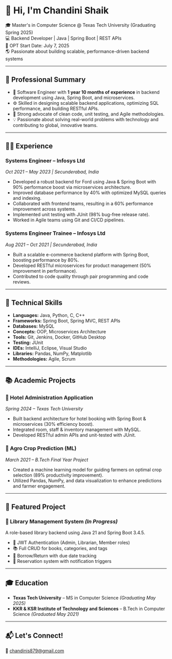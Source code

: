 # 👋 Hi, I'm Chandini Shaik

🎓 Master's in Computer Science @ Texas Tech University (Graduating Spring 2025)  
💻 Backend Developer | Java | Spring Boot | REST APIs  
📅 OPT Start Date: July 7, 2025  
🌎 Passionate about building scalable, performance-driven backend systems

---

## 💼 Professional Summary

- 🧠 Software Engineer with **1 year 10 months of experience** in backend development using Java, Spring Boot, and microservices.
- ⚙️ Skilled in designing scalable backend applications, optimizing SQL performance, and building RESTful APIs.
- 🧪 Strong advocate of clean code, unit testing, and Agile methodologies.
- 💡 Passionate about solving real-world problems with technology and contributing to global, innovative teams.

---

## 🧑‍💻 Experience

### Systems Engineer – Infosys Ltd  
*Oct 2021 – May 2023 | Secunderabad, India*

- Developed a robust backend for Ford using Java & Spring Boot with 90% performance boost via microservices architecture.
- Improved database performance by 40% with optimized MySQL queries and indexing.
- Collaborated with frontend teams, resulting in a 60% performance improvement across systems.
- Implemented unit testing with JUnit (98% bug-free release rate).
- Worked in Agile teams using Git and CI/CD pipelines.

### Systems Engineer Trainee – Infosys Ltd  
*Aug 2021 – Oct 2021 | Secunderabad, India*

- Built a scalable e-commerce backend platform with Spring Boot, boosting performance by 80%.
- Developed RESTful microservices for product management (50% improvement in performance).
- Contributed to code quality through pair programming and code reviews.

---

## 🔧 Technical Skills

- **Languages:** Java, Python, C, C++
- **Frameworks:** Spring Boot, Spring MVC, REST APIs
- **Databases:** MySQL
- **Concepts:** OOP, Microservices Architecture
- **Tools:** Git, Jenkins, Docker, GitHub Desktop
- **Testing:** JUnit
- **IDEs:** IntelliJ, Eclipse, Visual Studio
- **Libraries:** Pandas, NumPy, Matplotlib
- **Methodologies:** Agile, Scrum

---

## 📚 Academic Projects

### 📘 Hotel Administration Application  
*Spring 2024 – Texas Tech University*

- Built backend architecture for hotel booking with Spring Boot & microservices (30% efficiency boost).
- Integrated room, staff & inventory management with MySQL.
- Developed RESTful admin APIs and unit-tested with JUnit.

### 🌾 Agro Crop Prediction (ML)  
*March 2021 – B.Tech Final Year Project*

- Created a machine learning model for guiding farmers on optimal crop selection (89% productivity improvement).
- Utilized Pandas, NumPy, and data visualization to enhance predictions and farmer engagement.

---

## 🚀 Featured Project

### 📖 Library Management System *(In Progress)*

A role-based library backend using Java 21 and Spring Boot 3.4.5.

- 🔐 JWT Authentication (Admin, Librarian, Member roles)
- 📚 Full CRUD for books, categories, and tags
- 📅 Borrow/Return with due date tracking
- 📨 Reservation system with notification triggers

---

## 🎓 Education

- **Texas Tech University** – MS in Computer Science *(Graduating May 2025)*  
- **KKR & KSR Institute of Technology and Sciences** – B.Tech in Computer Science *(Graduated May 2021)*

---

## 📬 Let's Connect!

📧 chandinis879@gmail.com  
